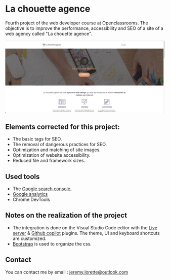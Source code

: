 # La chouette agence

Fourth project of the web developer course at Openclassrooms. The objective is to improve the performance, accessibility and SEO of a site of a web agency called "La chouette agence".

![image du site](image_du_site.png)

## Elements corrected for this project:

- The basic tags for SEO.
- The removal of dangerous practices for SEO.
- Optimization and matching of site images.
- Optimization of website accessibility.
- Reduced file and framework sizes.

## Used tools

- The [Google search console.](https://search.google.com/)
- [Google analytics](https://analytics.google.com/)
- Chrome DevTools


## Notes on the realization of the project

- The integration is done on the Visual Studio Code editor with the [Live server](https://marketplace.visualstudio.com/items?itemName=ritwickdey.LiveServer) & [Github copilot](https://copilot.github.com/) plugins. The theme, UI and keyboard shortcuts are customized.
- [Bootstrap](https://getbootstrap.com/) is used to organize the css.

## Contact

You can contact me by email : jeremy.lorette@outlook.com
